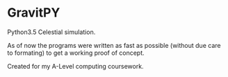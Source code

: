 # GravitPY
Python3.5 Celestial simulation.

As of now the programs were written as fast as possible (without due care to formating) to get a working proof of concept.

Created for my A-Level computing coursework.

